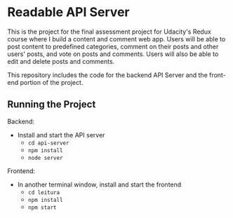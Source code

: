 # Readable API Server

This is the project for the final assessment project for Udacity's Redux course where I build a content and comment web app. Users will be able to post content to predefined categories, comment on their posts and other users' posts, and vote on posts and comments. Users will also be able to edit and delete posts and comments.

This repository includes the code for the backend API Server and the front-end portion of the project.

## Running the Project

Backend:

* Install and start the API server
    - `cd api-server`
    - `npm install`
    - `node server`
	
Frontend:
	
* In another terminal window, install and start the frontend
    - `cd leitura`
    - `npm install`
    - `npm start`

